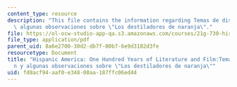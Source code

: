 ```yaml
---
content_type: resource
description: "This file contains the information regarding Temas de discusi\xF3n y\
  \ algunas observaciones sobre \"Los destiladores de naranja\"."
file: https://ol-ocw-studio-app-qa.s3.amazonaws.com/courses/21g-730-hispanic-america-one-hundred-years-of-literature-and-film-spring-2014/fd8acf94aaf0e34800aa187ffc06ed44_MIT21G_730S14_Ses4_naranja.pdf
file_type: application/pdf
parent_uid: 8a6e2700-30d2-db7f-00b7-6e9d3182d3fe
resourcetype: Document
title: "Hispanic America: One Hundred Years of Literature and Film:Temas de discusi\xF3\
  n y algunas observaciones sobre \"Los destiladores de naranja\""
uid: fd8acf94-aaf0-e348-00aa-187ffc06ed44
---
```

